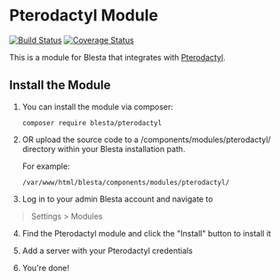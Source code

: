 # Pterodactyl Module

[![Build Status](https://travis-ci.org/blesta/module-pterodactyl.svg?branch=master)](https://travis-ci.org/blesta/module-pterodactyl) [![Coverage Status](https://coveralls.io/repos/github/blesta/module-pterodactyl/badge.svg?branch=master)](https://coveralls.io/github/blesta/module-pterodactyl?branch=master)

This is a module for Blesta that integrates with [Pterodactyl](https://pterodactyl.com/).

## Install the Module

1. You can install the module via composer:

    ```
    composer require blesta/pterodactyl
    ```

2. OR upload the source code to a /components/modules/pterodactyl/ directory within
your Blesta installation path.

    For example:

    ```
    /var/www/html/blesta/components/modules/pterodactyl/
    ```

3. Log in to your admin Blesta account and navigate to
> Settings > Modules

4. Find the Pterodactyl module and click the "Install" button to install it

5. Add a server with your Pterodactyl credentials

6. You're done!

